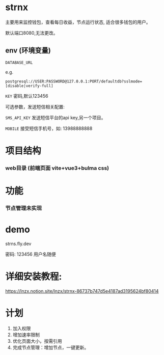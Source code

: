 # strnx

主要用来监控钱包，查看每日收益，节点运行状态, 适合很多钱包的用户。

默认端口8080,无法更改。

## env (环境变量)

`DATABASE_URL` 

e.g.

`postgresql://USER:PASSWORD@127.0.0.1:PORT/defaultdb?sslmode=[disable|verify-full]`

`KEY` 密码,默认123456

可选参数，发送短信相关配置:

`SMS_API_KEY` 发送短信平台的api key,另一个项目。

`MOBILE` 接受短信手机号，如: 13988888888

# 项目结构
### web目录 (前端页面 vite+vue3+bulma css)

# 功能
### 节点管理未实现

# demo
strns.fly.dev 

密码: 123456 用户名随便

# 详细安装教程:

https://lnzx.notion.site/lnzx/strnx-86737b747d5e4187ad3195624bf80414

# 计划

1. 加入权限
2. 增加速率限制
3. 优化页面大小，按需引用
4. 完成节点管理：增加节点，一键更新。